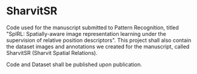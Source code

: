 # SharvitSR

Code used for the manuscript submitted to Pattern Recognition, titled "SpIRL: Spatially-aware image representation learning under the supervision of relative position descriptors".
This project shall also contain the dataset images and annotations we created for the manuscript, called SharvitSR (Sharvit Spatial Relations).

Code and Dataset shall be published upon publication.
